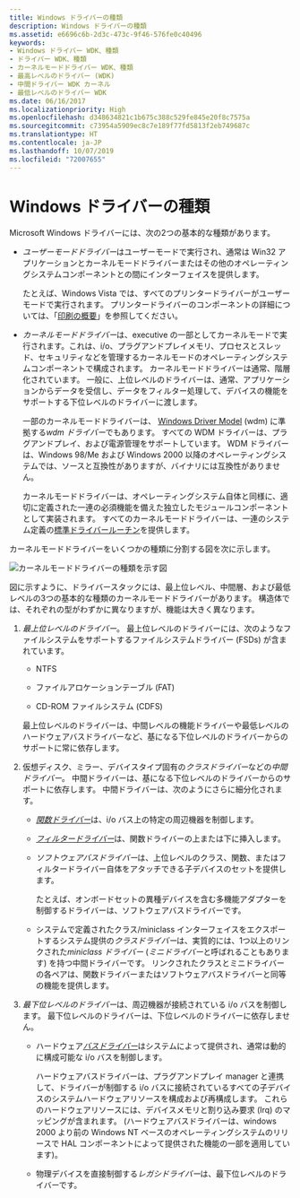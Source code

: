```yaml
---
title: Windows ドライバーの種類
description: Windows ドライバーの種類
ms.assetid: e6696c6b-2d3c-473c-9f46-576fe0c40496
keywords:
- Windows ドライバー WDK、種類
- ドライバー WDK、種類
- カーネルモードドライバー WDK、種類
- 最高レベルのドライバー (WDK)
- 中間ドライバー WDK カーネル
- 最低レベルのドライバー WDK
ms.date: 06/16/2017
ms.localizationpriority: High
ms.openlocfilehash: d348634821c1b675c388c529fe845e20f8c7575a
ms.sourcegitcommit: c73954a5909ec8c7e189f77fd5813f2eb749687c
ms.translationtype: HT
ms.contentlocale: ja-JP
ms.lasthandoff: 10/07/2019
ms.locfileid: "72007655"
---
```

# <a name="types-of-windows-drivers"></a>Windows ドライバーの種類





Microsoft Windows ドライバーには、次の2つの基本的な種類があります。

-   *ユーザーモードドライバー*はユーザーモードで実行され、通常は Win32 アプリケーションとカーネルモードドライバーまたはその他のオペレーティングシステムコンポーネントとの間にインターフェイスを提供します。

    たとえば、Windows Vista では、すべてのプリンタードライバーがユーザーモードで実行されます。 プリンタードライバーのコンポーネントの詳細については、「[印刷の概要](https://docs.microsoft.com/windows-hardware/drivers/print/introduction-to-printing)」を参照してください。

-   *カーネルモードドライバー*は、executive の一部としてカーネルモードで実行されます。これは、i/o、プラグアンドプレイメモリ、プロセスとスレッド、セキュリティなどを管理するカーネルモードのオペレーティングシステムコンポーネントで構成されます。 カーネルモードドライバーは通常、階層化されています。 一般に、上位レベルのドライバーは、通常、アプリケーションからデータを受信し、データをフィルター処理して、デバイスの機能をサポートする下位レベルのドライバーに渡します。

    一部のカーネルモードドライバーは、 [Windows Driver Model](windows-driver-model.md) (wdm) に準拠する*wdm ドライバー*でもあります。 すべての WDM ドライバーは、プラグアンドプレイ、および電源管理をサポートしています。 WDM ドライバーは、Windows 98/Me および Windows 2000 以降のオペレーティングシステムでは、ソースと互換性がありますが、バイナリには互換性がありません。

    カーネルモードドライバーは、オペレーティングシステム自体と同様に、適切に定義された一連の必須機能を備えた独立したモジュールコンポーネントとして実装されます。 すべてのカーネルモードドライバーは、一連のシステム定義の[標準ドライバールーチン](https://docs.microsoft.com/windows-hardware/drivers/kernel/introduction-to-standard-driver-routines)を提供します。

カーネルモードドライバーをいくつかの種類に分割する図を次に示します。

![カーネルモードドライバーの種類を示す図](images/1drvlyrs.png)

図に示すように、ドライバースタックには、最上位レベル、中間層、および最低レベルの3つの基本的な種類のカーネルモードドライバーがあります。 構造体では、それぞれの型がわずかに異なりますが、機能は大きく異なります。

1.  *最上位レベルのドライバー*。 最上位レベルのドライバーには、次のようなファイルシステムをサポートするファイルシステムドライバー (FSDs) が含まれています。

    -   NTFS

    -   ファイルアロケーションテーブル (FAT)

    -   CD-ROM ファイルシステム (CDFS)

    最上位レベルのドライバーは、中間レベルの機能ドライバーや最低レベルのハードウェアバスドライバーなど、基になる下位レベルのドライバーからのサポートに常に依存します。

2.  仮想ディスク、ミラー、デバイスタイプ固有の*クラスドライバー*などの*中間ドライバー*。 中間ドライバーは、基になる下位レベルのドライバーからのサポートに依存します。 中間ドライバーは、次のようにさらに細分化されます。

    -   [*関数ドライバー*](function-drivers.md)は、i/o バス上の特定の周辺機器を制御します。

    -   [*フィルタードライバー*](filter-drivers.md)は、関数ドライバーの上または下に挿入します。

    -   *ソフトウェアバスドライバー*は、上位レベルのクラス、関数、またはフィルタードライバー自体をアタッチできる子デバイスのセットを提供します。

        たとえば、オンボードセットの異種デバイスを含む多機能アダプターを制御するドライバーは、ソフトウェアバスドライバーです。

    -   システムで定義されたクラス/miniclass インターフェイスをエクスポートするシステム提供の*クラスドライバー*は、実質的には、1つ以上のリンクされた*miniclass ドライバー* (*ミニドライバー*と呼ばれることもあります) を持つ中間ドライバーです。 リンクされたクラスとミニドライバーの各ペアは、関数ドライバーまたはソフトウェアバスドライバーと同等の機能を提供します。

3.  *最下位レベルのドライバー*は、周辺機器が接続されている i/o バスを制御します。 最下位レベルのドライバーは、下位レベルのドライバーに依存しません。

    -   ハードウェア[*バスドライバー*](bus-drivers.md)はシステムによって提供され、通常は動的に構成可能な i/o バスを制御します。

        ハードウェアバスドライバーは、プラグアンドプレイ manager と連携して、ドライバーが制御する i/o バスに接続されているすべての子デバイスのシステムハードウェアリソースを構成および再構成します。 これらのハードウェアリソースには、デバイスメモリと割り込み要求 (Irq) のマッピングが含まれます。 (ハードウェアバスドライバーは、windows 2000 より前の Windows NT ベースのオペレーティングシステムのリリースで HAL コンポーネントによって提供された機能の一部を適用しています)。

    -   物理デバイスを直接制御する*レガシドライバー*は、最下位レベルのドライバーです。

 

 




